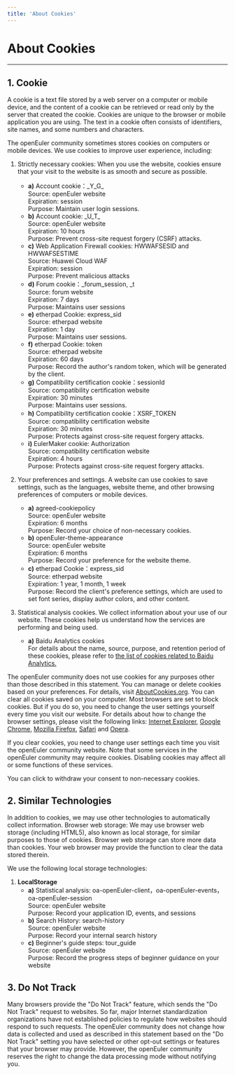 ```yaml
---
title: 'About Cookies'
---
```


<script setup>
  import CookieReset from '~@/components/CookieReset.vue';
</script>

<div class='markdown markdown-statement'>

# About Cookies

<hr/>

## 1. Cookie

A cookie is a text file stored by a web server on a computer or mobile device, and the content of a cookie can be retrieved or read only by the server that created the cookie. Cookies are unique to the browser or mobile application you are using. The text in a cookie often consists of identifiers, site names, and some numbers and characters.

The openEuler community sometimes stores cookies on computers or mobile devices. We use cookies to improve user experience, including:

1. Strictly necessary cookies: When you use the website, cookies ensure that your visit to the website is as smooth and secure as possible.

   - **a)** Account cookie：\_Y_G\_
     <br/>
     Source: openEuler website
     <br/>
     Expiration: session
     <br/>
     Purpose: Maintain user login sessions.
   - **b)** Account cookie: \_U_T\_
     <br/>
     Source: openEuler website
     <br/>
     Expiration: 10 hours
     <br/>
     Purpose: Prevent cross-site request forgery (CSRF) attacks.
   - **c)** Web Application Firewall cookies: HWWAFSESID and HWWAFSESTIME
     <br/>
     Source: Huawei Cloud WAF
     <br/>
     Expiration: session
     <br/>
     Purpose: Prevent malicious attacks
   - **d)** Forum cookie：\_forum_session, \_t
     <br/>
     Source: forum website
     <br/>
     Expiration: 7 days
     <br/>
     Purpose: Maintains user sessions
   - **e)** etherpad Cookie: express_sid
     <br/>
     Source: etherpad website
     <br/>
     Expiration: 1 day
     <br/>
     Purpose: Maintains user sessions.
   - **f)** etherpad Cookie: token
     <br/>
     Source: etherpad website
     <br/>
     Expiration: 60 days
     <br/>
     Purpose: Record the author's random token, which will be generated by the client.
   - **g)** Compatibility certification cookie：sessionId
     <br/>
     Source: compatibility certification website
     <br/>
     Expiration: 30 minutes
     <br/>
     Purpose: Maintains user sessions.
   - **h)** Compatibility certification cookie：XSRF_TOKEN
     <br/>
     Source: compatibility certification website
     <br/>
     Expiration: 30 minutes
     <br/>
     Purpose: Protects against cross-site request forgery attacks.
   - **i)** EulerMaker cookie: Authorization
     <br/>
     Source: compatibility certification website
     <br/>
     Expiration: 4 hours
     <br/>
     Purpose: Protects against cross-site request forgery attacks.

2. Your preferences and settings. A website can use cookies to save settings, such as the languages, website theme, and other browsing preferences of computers or mobile devices.

   - **a)** agreed-cookiepolicy
     <br/>
     Source: openEuler website
     <br/>
     Expiration: 6 months
     <br/>
     Purpose: Record your choice of non-necessary cookies.
   - **b)** openEuler-theme-appearance
     <br/>
     Source: openEuler website
     <br/>
     Expiration: 6 months
     <br/>
     Purpose: Record your preference for the website theme.
   - **c)** etherpad Cookie：express_sid
     <br/>
     Source: etherpad website
     <br/>
     Expiration: 1 year, 1 month, 1 week
     <br/>
     Purpose: Record the client's preference settings, which are used to set font series, display author colors, and other content.

3. Statistical analysis cookies. We collect information about your use of our website. These cookies help us understand how the services are performing and being used.
   - **a)** Baidu Analytics cookies
     <br/>
     For details about the name, source, purpose, and retention period of these cookies, please refer to [the list of cookies related to Baidu Analytics.](https://tongji.baidu.com/holmes/Analytics/%E9%9A%90%E7%A7%81%E5%90%88%E8%A7%84%E6%8C%87%E5%8D%97/%E7%99%BE%E5%BA%A6%E7%BB%9F%E8%AE%A1%E7%9B%B8%E5%85%B3Cookie%E5%88%97%E8%A1%A8/)

The openEuler community does not use cookies for any purposes other than those described in this statement. You can manage or delete cookies based on your preferences. For details, visit [AboutCookies.org](https://www.aboutcookies.org/). You can clear all cookies saved on your computer. Most browsers are set to block cookies. But if you do so, you need to change the user settings yourself every time you visit our website. For details about how to change the browser settings, please visit the following links: [Internet Explorer](http://windows.microsoft.com/en-gb/internet-explorer/delete-manage-cookies), [Google Chrome](https://support.google.com/chrome/answer/95647?hl=en), [Mozilla Firefox](https://support.mozilla.org/en-US/kb/cookies-information-websites-store-on-your-computer?redirectlocale=en-US&redirectslug=Cookies), [Safari](https://support.apple.com/kb/PH19214?locale=en_US&viewlocale=en_US) and [Opera](http://www.opera.com/help/tutorials/security/privacy/).

If you clear cookies, you need to change user settings each time you visit the openEuler community website. Note that some services in the openEuler community may require cookies. Disabling cookies may affect all or some functions of these services.

You can click <CookieReset/> to withdraw your consent to non-necessary cookies.

## 2. Similar Technologies

In addition to cookies, we may use other technologies to automatically collect information.
Browser web storage: We may use browser web storage (including HTML5), also known as local storage, for similar purposes to those of cookies. Browser web storage can store more data than cookies. Your web browser may provide the function to clear the data stored therein.

We use the following local storage technologies:

1. **LocalStorage**
   - **a)** Statistical analysis: oa-openEuler-client，oa-openEuler-events，oa-openEuler-session
     <br/>
     Source: openEuler website
     <br/>
     Purpose: Record your application ID, events, and sessions
   - **b)** Search History: search-history
     <br/>
     Source: openEuler website
     <br/>
     Purpose: Record your internal search history
   - **c)** Beginner's guide steps: tour_guide
     <br/>
     Source: openEuler website
     <br/>
     Purpose: Record the progress steps of beginner guidance on your website

## 3. Do Not Track

Many browsers provide the "Do Not Track" feature, which sends the "Do Not Track" request to websites. So far, major Internet standardization organizations have not established policies to regulate how websites should respond to such requests.
The openEuler community does not change how data is collected and used as described in this statement based on the "Do Not Track" setting you have selected or other opt-out settings or features that your browser may provide. However, the openEuler community reserves the right to change the data processing mode without notifying you.

</div>
